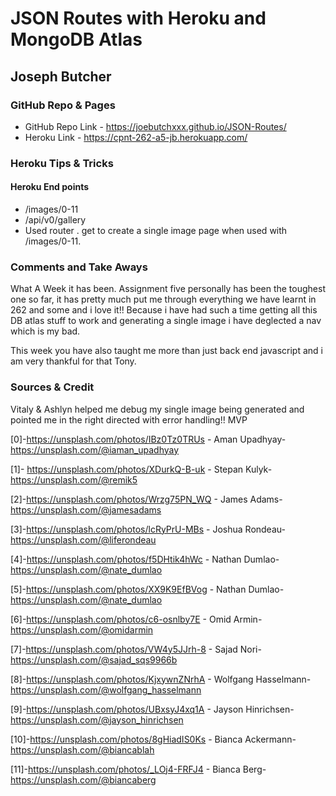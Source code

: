 # JSON Routes with Heroku and MongoDB Atlas

## Joseph Butcher

### GitHub Repo & Pages

- GitHub Repo Link - https://joebutchxxx.github.io/JSON-Routes/
- Heroku Link - https://cpnt-262-a5-jb.herokuapp.com/

### Heroku Tips & Tricks

#### Heroku End points

- /images/0-11
- /api/v0/gallery
- Used router . get to create a single image page when used with /images/0-11.

### Comments and Take Aways

What A Week it has been. Assignment five personally has been the toughest one so far, it has pretty much put me through everything we have learnt in 262 and some and i love it!! Because i have had such a time getting all this DB atlas stuff to work and generating a single image i have deglected a nav which is my bad.

This week you have also taught me more than just back end javascript and i am very thankful for that Tony.

### Sources & Credit

Vitaly & Ashlyn helped me debug my single image being generated and pointed me in the right directed with error handling!! MVP

[0]-https://unsplash.com/photos/IBz0Tz0TRUs -
Aman Upadhyay-https://unsplash.com/@iaman_upadhyay

[1]- https://unsplash.com/photos/XDurkQ-B-uk -
Stepan Kulyk-https://unsplash.com/@remik5

[2]-https://unsplash.com/photos/Wrzg75PN_WQ -
James Adams-https://unsplash.com/@jamesadams

[3]-https://unsplash.com/photos/lcRyPrU-MBs -
Joshua Rondeau-https://unsplash.com/@liferondeau

[4]-https://unsplash.com/photos/f5DHtik4hWc -
Nathan Dumlao-https://unsplash.com/@nate_dumlao

[5]-https://unsplash.com/photos/XX9K9EfBVog -
Nathan Dumlao-https://unsplash.com/@nate_dumlao

[6]-https://unsplash.com/photos/c6-osnlby7E -
Omid Armin-https://unsplash.com/@omidarmin

[7]-https://unsplash.com/photos/VW4y5JJrh-8 -
Sajad Nori-https://unsplash.com/@sajad_sqs9966b

[8]-https://unsplash.com/photos/KjxywnZNrhA -
Wolfgang Hasselmann-https://unsplash.com/@wolfgang_hasselmann

[9]-https://unsplash.com/photos/UBxsyJ4xq1A -
Jayson Hinrichsen-https://unsplash.com/@jayson_hinrichsen

[10]-https://unsplash.com/photos/8gHiadIS0Ks -
Bianca Ackermann-https://unsplash.com/@biancablah

[11]-https://unsplash.com/photos/_LOj4-FRFJ4 -
Bianca Berg-https://unsplash.com/@biancaberg
